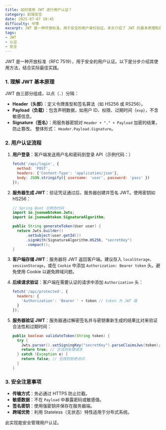 ```yaml
---
title: 如何使用 JWT 进行用户认证？
category: 前端安全
date: 2025-07-07 10:45
difficulty: 中等
excerpt: JWT 是一种开放标准，用于安全的用户身份验证。本文介绍了 JWT 的基本原理和在用户认证中的使用流程以及注意事项。
tags:
- JWT
- 认证
- 安全
---
```

JWT 是一种开放标准（RFC 7519），用于安全的用户认证。以下是分步介绍其使用方法，结合实际最佳实践。

### 1. 理解 JWT 基本原理
JWT 由三部分组成，以点（`.`）分隔：
- **Header（头部）**：定义令牌类型和签名算法（如 HS256 或 RS256）。
- **Payload（负载）**：包含声明数据，如用户 ID、权限、过期时间（`exp`），不含敏感信息。
- **Signature（签名）**：用服务器密钥对 `Header + "." + Payload` 加密的结果，防止篡改。
整体形式： `Header.Payload.Signature`。

### 2. 用户认证流程
1. **用户登录**：客户端发送用户名和密码到登录 API（示例代码：）
   ```javascript
   fetch('/api/login', {
     method: 'POST',
     headers: {'Content-Type': 'application/json'},
     body: JSON.stringify({ username: 'user', password: 'pass' })
   });
   ```

2. **服务器生成 JWT**：验证凭证通过后，服务器创建并签名 JWT。使用密钥如 HS256：
   ```java
   // Spring Boot 示例伪代码
   import io.jsonwebtoken.Jwts;
   import io.jsonwebtoken.SignatureAlgorithm;

   public String generateToken(User user) {
     return Jwts.builder()
         .setSubject(user.getId())
         .signWith(SignatureAlgorithm.HS256, "secretKey")
         .compact();
   }
   ```

3. **客户端存储 JWT**：服务器将 JWT 返回客户端。建议存入 `localStorage`、`sessionStorage`，或在 `Cookie` 中添加 `Authorization: Bearer token` 头。避免使用 Cookie 以避免跨域问题。
4. **后续请求验证**：客户端在需要认证的请求中添加 `Authorization` 头：
   ```javascript
   fetch('/api/protected', {
     headers: {
       'Authorization': 'Bearer ' + token // token 为 JWT 值
     }
   });
   ```

5. **服务器验证 JWT**：服务器通过解密签名并与密钥重新生成的结果比对来验证合法性和过期时间：
   ```java
   public boolean validateToken(String token) {
     try {
       Jwts.parser().setSigningKey("secretKey").parseClaimsJws(token);
       return true; // 合法则处理请求
     } catch (Exception e) {
       return false; // 无效则拒绝访问
     }
   }
   ```
### 3. 安全注意事项
- **传输方式**：务必通过 HTTPS 防止拦截。
- **敏感数据**：不在 `Payload` 中暴露密码或敏感值。
- **签名密钥**：使用强密钥并保存在服务器端。
- **跨域优势**：利用 Stateless（无状态）特性适用于分布式系统。

此实现能安全管理用户认证。
